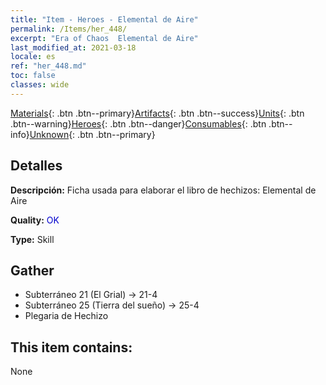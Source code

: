 ```yaml
---
title: "Item - Heroes - Elemental de Aire"
permalink: /Items/her_448/
excerpt: "Era of Chaos  Elemental de Aire"
last_modified_at: 2021-03-18
locale: es
ref: "her_448.md"
toc: false
classes: wide
---
```

 [Materials](/es/Items/){: .btn .btn--primary}[Artifacts](/es/Items/Artifacts/){: .btn .btn--success}[Units](/es/Items/Units/){: .btn .btn--warning}[Heroes](/es/Items/Heroes/){: .btn .btn--danger}[Consumables](/es/Items/Consumables/){: .btn .btn--info}[Unknown](/es/Items/Unknown/){: .btn .btn--primary}

## Detalles
 **Descripción:** Ficha usada para elaborar el libro de hechizos: Elemental de Aire

 **Quality:** <span style="color: #0000CD">OK</span>

 **Type:** Skill

## Gather

*    Subterráneo 21 (El Grial) -> 21-4 
*    Subterráneo 25 (Tierra del sueño) -> 25-4 
*    Plegaria de Hechizo 

## This item contains:

  None

